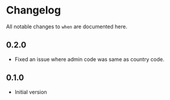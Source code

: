 # Changelog

All notable changes to `when` are documented here.

## 0.2.0

- Fixed an issue where admin code was same as country code.

## 0.1.0

- Initial version
